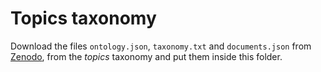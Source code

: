 # Topics taxonomy

Download the files `ontology.json`, `taxonomy.txt` and `documents.json` from [Zenodo](https://doi.org/10.5281/zenodo.15120226), from the *topics* taxonomy and put them inside this folder.
